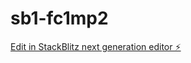 # sb1-fc1mp2

[Edit in StackBlitz next generation editor ⚡️](https://stackblitz.com/~/github.com/yanbussieres/sb1-fc1mp2)